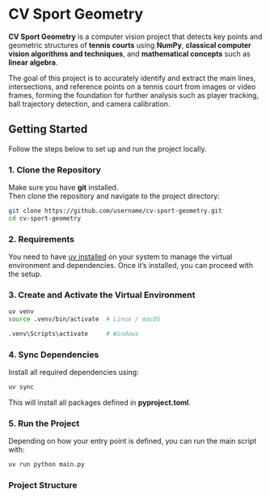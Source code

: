 # CV Sport Geometry

**CV Sport Geometry** is a computer vision project that detects key points and geometric structures of **tennis courts** using **NumPy**, **classical computer vision algorithms and techniques**, and **mathematical concepts** such as **linear algebra**.

The goal of this project is to accurately identify and extract the main lines, intersections, and reference points on a tennis court from images or video frames, forming the foundation for further analysis such as player tracking, ball trajectory detection, and camera calibration.


## Getting Started

Follow the steps below to set up and run the project locally.


### 1. Clone the Repository

Make sure you have **git** installed.  
Then clone the repository and navigate to the project directory:

```bash
git clone https://github.com/username/cv-sport-geometry.git
cd cv-sport-geometry
```

### 2. Requirements
You need to have <a href="https://docs.astral.sh/uv/getting-started/installation/">uv installed</a> on your system to manage the virtual environment and dependencies.
Once it’s installed, you can proceed with the setup.

### 3. Create and Activate the Virtual Environment
```bash
uv venv
source .venv/bin/activate  # Linux / macOS

.venv\Scripts\activate     # Windows
```

### 4. Sync Dependencies
Install all required dependencies using:
```bash
uv sync
```
This will install all packages defined in **pyproject.toml**.

### 5. Run the Project
Depending on how your entry point is defined, you can run the main script with:

```bash
uv run python main.py
```

### Project Structure